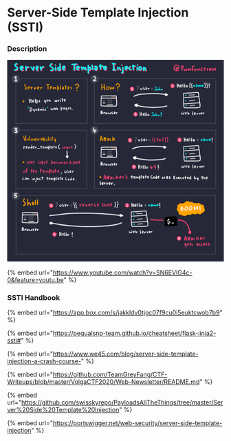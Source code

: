 # Server-Side Template Injection (SSTI)

### Description

![](../../.gitbook/assets/ssti.png)

{% embed url="https://www.youtube.com/watch?v=SN6EVIG4c-0&feature=youtu.be" %}

### SSTI Handbook

{% embed url="https://app.box.com/s/jakkldv0tjgc07f9cu0i5euktcwob7b9" %}

{% embed url="https://pequalsnp-team.github.io/cheatsheet/flask-jinja2-ssti#" %}

{% embed url="https://www.we45.com/blog/server-side-template-injection-a-crash-course-" %}

{% embed url="https://github.com/TeamGreyFang/CTF-Writeups/blob/master/VolgaCTF2020/Web-Newsletter/README.md" %}

{% embed url="https://github.com/swisskyrepo/PayloadsAllTheThings/tree/master/Server%20Side%20Template%20Injection" %}

{% embed url="https://portswigger.net/web-security/server-side-template-injection" %}

